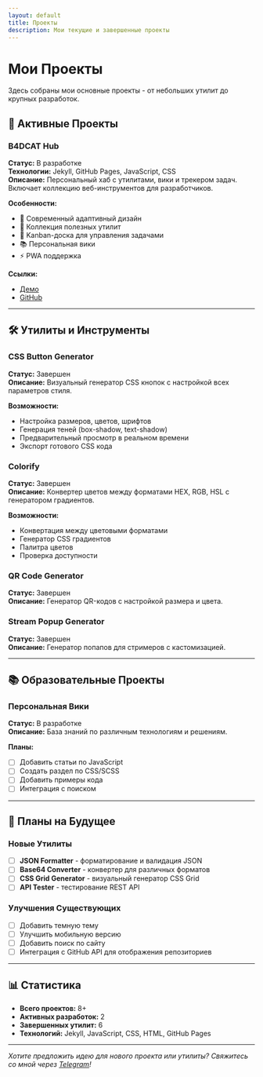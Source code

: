 ```yaml
---
layout: default
title: Проекты
description: Мои текущие и завершенные проекты
---
```


# Мои Проекты

Здесь собраны мои основные проекты - от небольших утилит до крупных разработок.

## 🚀 Активные Проекты

### B4DCAT Hub
**Статус:** В разработке  
**Технологии:** Jekyll, GitHub Pages, JavaScript, CSS  
**Описание:** Персональный хаб с утилитами, вики и трекером задач. Включает коллекцию веб-инструментов для разработчиков.

**Особенности:**
- 🎨 Современный адаптивный дизайн
- 🔧 Коллекция полезных утилит
- 📝 Kanban-доска для управления задачами
- 📚 Персональная вики
- ⚡ PWA поддержка

**Ссылки:**
- [Демо](https://mrvi0.github.io)
- [GitHub](https://github.com/mrvi0/mrvi0.github.io)

---

## 🛠️ Утилиты и Инструменты

### CSS Button Generator
**Статус:** Завершен  
**Описание:** Визуальный генератор CSS кнопок с настройкой всех параметров стиля.

**Возможности:**
- Настройка размеров, цветов, шрифтов
- Генерация теней (box-shadow, text-shadow)
- Предварительный просмотр в реальном времени
- Экспорт готового CSS кода

### Colorify
**Статус:** Завершен  
**Описание:** Конвертер цветов между форматами HEX, RGB, HSL с генератором градиентов.

**Возможности:**
- Конвертация между цветовыми форматами
- Генератор CSS градиентов
- Палитра цветов
- Проверка доступности

### QR Code Generator
**Статус:** Завершен  
**Описание:** Генератор QR-кодов с настройкой размера и цвета.

### Stream Popup Generator
**Статус:** Завершен  
**Описание:** Генератор попапов для стримеров с кастомизацией.

---

## 📚 Образовательные Проекты

### Персональная Вики
**Статус:** В разработке  
**Описание:** База знаний по различным технологиям и решениям.

**Планы:**
- [ ] Добавить статьи по JavaScript
- [ ] Создать раздел по CSS/SCSS
- [ ] Добавить примеры кода
- [ ] Интеграция с поиском

---

## 🔮 Планы на Будущее

### Новые Утилиты
- [ ] **JSON Formatter** - форматирование и валидация JSON
- [ ] **Base64 Converter** - конвертер для различных форматов
- [ ] **CSS Grid Generator** - визуальный генератор CSS Grid
- [ ] **API Tester** - тестирование REST API

### Улучшения Существующих
- [ ] Добавить темную тему
- [ ] Улучшить мобильную версию
- [ ] Добавить поиск по сайту
- [ ] Интеграция с GitHub API для отображения репозиториев

---

## 📊 Статистика

- **Всего проектов:** 8+
- **Активных разработок:** 2
- **Завершенных утилит:** 6
- **Технологий:** Jekyll, JavaScript, CSS, HTML, GitHub Pages

---

*Хотите предложить идею для нового проекта или утилиты? Свяжитесь со мной через [Telegram](https://t.me/B4DCAT)!*
